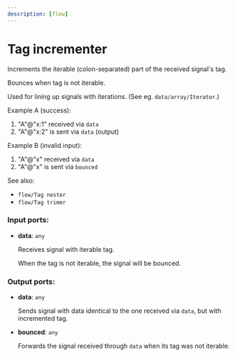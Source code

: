 ```yaml
---
description: [flow]
---
```


# Tag incrementer

Increments the iterable (colon-separated) part of the received signal's tag.

Bounces when tag is not iterable.

Used for lining up signals with iterations. (See eg. `data/array/Iterator`.)

Example A (success):
1. "A"@"x:1" received via `data`
2. "A"@"x:2" is sent via `data` (output)

Example B (invalid input):
1. "A"@"x" received via `data`
2. "A"@"x" is sent via `bounced`

See also:
* `flow/Tag nester`
* `flow/Tag trimer`

### Input ports:

* __data__: ` any `

    Receives signal with iterable tag.
    
    When the tag is not iterable, the signal will be bounced.

### Output ports:

* __data__: ` any `

    Sends signal with data identical to the one received via `data`, but with incremented tag.


* __bounced__: ` any `

    Forwards the signal received through `data` when its tag was not iterable.

